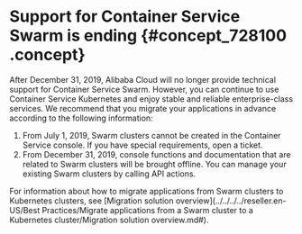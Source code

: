 # Support for Container Service Swarm is ending {#concept_728100 .concept}

After December 31, 2019, Alibaba Cloud will no longer provide technical support for Container Service Swarm. However, you can continue to use Container Service Kubernetes and enjoy stable and reliable enterprise-class services. We recommend that you migrate your applications in advance according to the following information:

1.  From July 1, 2019, Swarm clusters cannot be created in the Container Service console. If you have special requirements, open a ticket.
2.  From December 31, 2019, console functions and documentation that are related to Swarm clusters will be brought offline. You can manage your existing Swarm clusters by calling API actions.

For information about how to migrate applications from Swarm clusters to Kubernetes clusters, see [Migration solution overview](../../../../reseller.en-US/Best Practices/Migrate applications from a Swarm cluster to a Kubernetes cluster/Migration solution overview.md#).

